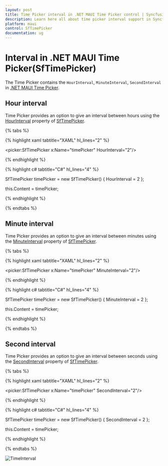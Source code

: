 ```yaml
---
layout: post
title: Time Picker interval in .NET MAUI Time Picker control | Syncfusion
description: Learn here all about time picker interval support in Syncfusion .NET MAUI Time Picker (SfTimePicker) control and more.
platform: maui
control: SfTimePicker
documentation: ug
---
```


# Interval in .NET MAUI Time Picker(SfTimePicker)

The Time Picker contains the `HourInterval`, `MinuteInterval`, `SecondInterval` in [.NET MAUI Time Picker]().

## Hour interval

Time Picker provides an option to give an interval between hours using the [HourInterval]() property of [SfTimePicker]().

{% tabs %}

{% highlight xaml tabtitle="XAML" hl_lines="2" %}

<picker:SfTimePicker x:Name="timePicker" HourInterval="2"/>

{% endhighlight %}

{% highlight c# tabtitle="C#" hl_lines="4" %}  

SfTimePicker timePicker = new SfTimePicker()
{
    HourInterval = 2
};

this.Content = timePicker;

{% endhighlight %}

{% endtabs %}

## Minute interval

Time Picker provides an option to give an interval between minutes using the [MinuteInterval]() property of [SfTimePicker]().

{% tabs %}

{% highlight xaml tabtitle="XAML" hl_lines="2" %}

<picker:SfTimePicker x:Name="timePicker" MinuteInterval="2"/>

{% endhighlight %}

{% highlight c# tabtitle="C#" hl_lines="4" %}  

SfTimePicker timePicker = new SfTimePicker()
{
    MinuteInterval = 2
};

this.Content = timePicker;

{% endhighlight %}

{% endtabs %}

## Second interval

Time Picker provides an option to give an interval between seconds using the [SecondInterval]() property of [SfTimePicker]().

{% tabs %}

{% highlight xaml tabtitle="XAML" hl_lines="2" %}

<picker:SfTimePicker x:Name="timePicker" SecondInterval="2"/>

{% endhighlight %}

{% highlight c# tabtitle="C#" hl_lines="4" %}  

SfTimePicker timePicker = new SfTimePicker()
{
    SecondInterval = 2
};

this.Content = timePicker;

{% endhighlight %}

{% endtabs %}

![TimeInterval]()